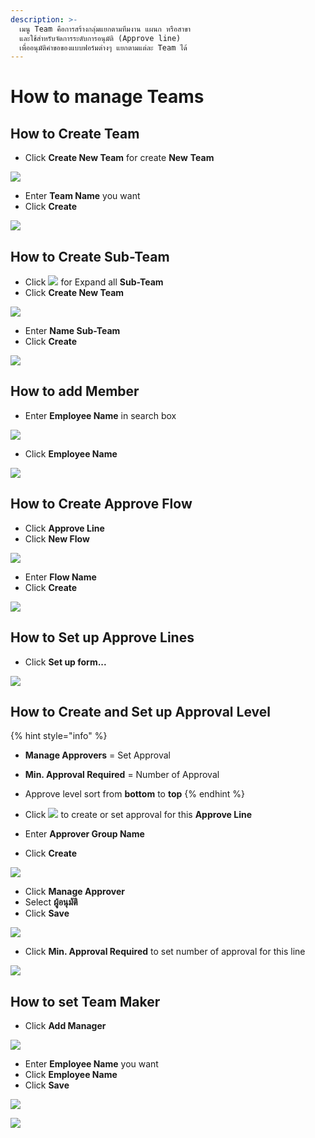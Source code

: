 ```yaml
---
description: >-
  เมนู Team คือการสร้างกลุ่มแยกตามทีมงาน แผนก หรือสาขา
  และใช้สำหรับจัดการระดับการอนุมัติ (Approve line)
  เพื่ออนุมัติคำขอของแบบฟอร์มต่างๆ แยกตามแต่ละ Team ได้
---
```


# How to manage Teams

## How to Create Team

* Click **Create New Team** for create **New** **Team**

![](../.gitbook/assets/app.onedee.ai_en_position-laptop-with-mdpi-screen-7-.png)

* Enter **Team Name** you want
* Click **Create**

![](../.gitbook/assets/app.onedee.ai_en_position-laptop-with-mdpi-screen-8-.png)

## How to Create Sub-Team

* Click ![](../.gitbook/assets/group-108.2.png) for Expand all **Sub-Team**
* Click **Create New Team**

![](../.gitbook/assets/app.onedee.ai_en_position-laptop-with-mdpi-screen-10-.png)

* Enter **Name Sub-Team**
* Click **Create**

![](../.gitbook/assets/app.onedee.ai_en_position-laptop-with-mdpi-screen-11-.png)

## How to add Member

* Enter **Employee Name** in search box 

![](../.gitbook/assets/app.onedee.ai_en_position-laptop-with-mdpi-screen-12-.png)

* Click **Employee Name**

![](../.gitbook/assets/app.onedee.ai_en_position-laptop-with-mdpi-screen-13-.png)

## How to Create Approve Flow

* Click **Approve Line**
* Click **New Flow**

![](../.gitbook/assets/app.onedee.ai_en_position-laptop-with-mdpi-screen-14-%20%281%29.png)

* Enter **Flow Name**
* Click **Create**

![](../.gitbook/assets/app.onedee.ai_en_position-laptop-with-mdpi-screen-15-.png)

## How to Set up Approve Lines

* Click **Set up form...**

![](../.gitbook/assets/untitled.gif)

## **How to Create and Set up Approval Level** 

{% hint style="info" %}
* **Manage Approvers** = Set Approval
* **Min. Approval Required** = Number of Approval
* Approve level sort from **bottom** to **top**
{% endhint %}

* Click ![](../.gitbook/assets/group-53.png) to create or set approval for this **Approve Line** 
* Enter **Approver Group Name**
* Click **Create**

![](../.gitbook/assets/app.onedee.ai_en_position-laptop-with-mdpi-screen-16-.png)

* Click **Manage Approver** 
* Select **ผู้อนุมัติ**
* Click **Save**

![](../.gitbook/assets/approver.gif)

* Click **Min. Approval Required** to set number of approval for this line 

![](../.gitbook/assets/require.gif)

## How to set Team Maker

* Click **Add Manager**

![](../.gitbook/assets/app.onedee.ai_en_position-laptop-with-mdpi-screen-14-.png)

* Enter **Employee Name** you want
* Click **Employee Name**
* Click **Save**

![](../.gitbook/assets/app.onedee.ai_en_position-laptop-with-mdpi-screen-17-.png)

![](../.gitbook/assets/app.onedee.ai_en_position-laptop-with-mdpi-screen-18-.png)

